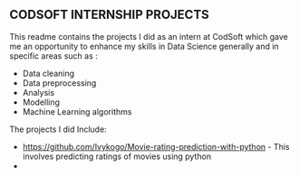 ## CODSOFT INTERNSHIP PROJECTS

This readme contains the projects I did as an intern at CodSoft which gave me an 
opportunity to enhance my skills in Data Science generally and in specific areas
such as :
- Data cleaning
- Data preprocessing
- Analysis
- Modelling
- Machine Learning algorithms

The projects I did Include:

- https://github.com/Ivykogo/Movie-rating-prediction-with-python - This involves predicting ratings of movies using python
- 



